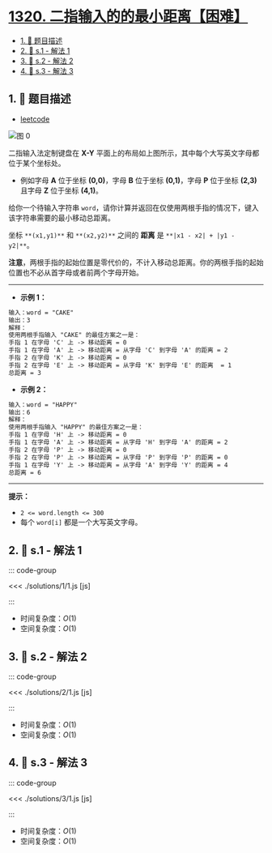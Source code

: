# [1320. 二指输入的的最小距离【困难】](https://github.com/tnotesjs/TNotes.leetcode/tree/main/notes/1320.%20%E4%BA%8C%E6%8C%87%E8%BE%93%E5%85%A5%E7%9A%84%E7%9A%84%E6%9C%80%E5%B0%8F%E8%B7%9D%E7%A6%BB%E3%80%90%E5%9B%B0%E9%9A%BE%E3%80%91)

<!-- region:toc -->

- [1. 📝 题目描述](#1--题目描述)
- [2. 🎯 s.1 - 解法 1](#2--s1---解法-1)
- [3. 🎯 s.2 - 解法 2](#3--s2---解法-2)
- [4. 🎯 s.3 - 解法 3](#4--s3---解法-3)

<!-- endregion:toc -->

## 1. 📝 题目描述

- [leetcode](https://leetcode.cn/problems/minimum-distance-to-type-a-word-using-two-fingers/)

![图 0](https://cdn.jsdelivr.net/gh/tnotesjs/imgs@main/2025-09-19-06-30-40.png)

二指输入法定制键盘在 **X-Y** 平面上的布局如上图所示，其中每个大写英文字母都位于某个坐标处。

- 例如字母 **A** 位于坐标 **(0,0)**，字母 **B** 位于坐标 **(0,1)**，字母 **P** 位于坐标 **(2,3)** 且字母 **Z** 位于坐标 **(4,1)**。

给你一个待输入字符串 `word`，请你计算并返回在仅使用两根手指的情况下，键入该字符串需要的最小移动总距离。

坐标 `**(x1,y1)**` 和 `**(x2,y2)**` 之间的 **距离** 是 `**|x1 - x2| + |y1 - y2|**`。

**注意**，两根手指的起始位置是零代价的，不计入移动总距离。你的两根手指的起始位置也不必从首字母或者前两个字母开始。

---

- **示例 1：**

```txt
输入：word = "CAKE"
输出：3
解释：
使用两根手指输入 "CAKE" 的最佳方案之一是：
手指 1 在字母 'C' 上 -> 移动距离 = 0
手指 1 在字母 'A' 上 -> 移动距离 = 从字母 'C' 到字母 'A' 的距离 = 2
手指 2 在字母 'K' 上 -> 移动距离 = 0
手指 2 在字母 'E' 上 -> 移动距离 = 从字母 'K' 到字母 'E' 的距离  = 1
总距离 = 3
```

- **示例 2：**

```txt
输入：word = "HAPPY"
输出：6
解释：
使用两根手指输入 "HAPPY" 的最佳方案之一是：
手指 1 在字母 'H' 上 -> 移动距离 = 0
手指 1 在字母 'A' 上 -> 移动距离 = 从字母 'H' 到字母 'A' 的距离 = 2
手指 2 在字母 'P' 上 -> 移动距离 = 0
手指 2 在字母 'P' 上 -> 移动距离 = 从字母 'P' 到字母 'P' 的距离 = 0
手指 1 在字母 'Y' 上 -> 移动距离 = 从字母 'A' 到字母 'Y' 的距离 = 4
总距离 = 6
```

---

**提示：**

- `2 <= word.length <= 300`
- 每个 `word[i]` 都是一个大写英文字母。

## 2. 🎯 s.1 - 解法 1

::: code-group

<<< ./solutions/1/1.js [js]

:::

- 时间复杂度：$O(1)$
- 空间复杂度：$O(1)$

## 3. 🎯 s.2 - 解法 2

::: code-group

<<< ./solutions/2/1.js [js]

:::

- 时间复杂度：$O(1)$
- 空间复杂度：$O(1)$

## 4. 🎯 s.3 - 解法 3

::: code-group

<<< ./solutions/3/1.js [js]

:::

- 时间复杂度：$O(1)$
- 空间复杂度：$O(1)$
